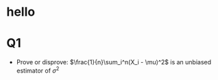 # hello

# Q1
- Prove or disprove: $\frac{1}{n}\sum_i^n(X_i - \mu)^2$ is an unbiased estimator of $\sigma^2$

